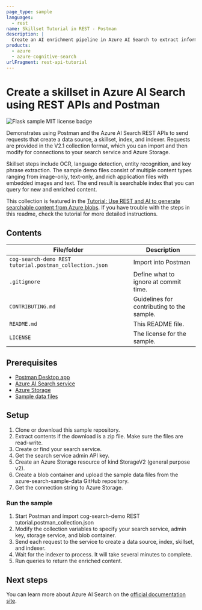 ```yaml
---
page_type: sample
languages:
  - rest
name: Skillset Tutorial in REST - Postman
description: |
  Create an AI enrichment pipeline in Azure AI Search to extract information and structure from Azure blobs.
products:
  - azure
  - azure-cognitive-search
urlFragment: rest-api-tutorial
---
```


# Create a skillset in Azure AI Search using REST APIs and Postman

![Flask sample MIT license badge](https://img.shields.io/badge/license-MIT-green.svg)

Demonstrates using Postman and the Azure AI Search REST APIs to send requests that create a data source, a skillset, index, and indexer. Requests are provided in the V2.1 collection format, which you can import and then modify for connections to your search service and Azure Storage.

Skillset steps include OCR, language detection, entity recognition, and key phrase extraction. The sample demo files consist of multiple content types ranging from image-only, text-only, and rich application files with embedded images and text. The end result is searchable index that you can query for new and enriched content.

This collection is featured in the [Tutorial: Use REST and AI to generate searchable content from Azure blobs](https://docs.microsoft.com/azure/search/AI-search-tutorial-blob). If you have trouble with the steps in this readme, check the tutorial for more detailed instructions.

## Contents

| File/folder | Description |
|-------------|-------------|
| `cog-search-demo REST tutorial.postman_collection.json`       | Import into Postman |
| `.gitignore` | Define what to ignore at commit time. |
| `CONTRIBUTING.md` | Guidelines for contributing to the sample. |
| `README.md` | This README file. |
| `LICENSE`   | The license for the sample. |

## Prerequisites

- [Postman Desktop app](https://www.getpostman.com/)
- [Azure AI Search service](https://docs.microsoft.com/azure/search/search-create-service-portal)
- [Azure Storage](https://docs.microsoft.com/azure/storage/common/storage-account-create)
- [Sample data files](https://github.com/Azure-Samples/azure-search-sample-data/tree/master/ai-enrichment-mixed-media)

## Setup

1. Clone or download this sample repository.
1. Extract contents if the download is a zip file. Make sure the files are read-write.
1. Create or find your search service.
1. Get the search service admin API key.
1. Create an Azure Storage resource of kind StorageV2 (general purpose v2).
1. Create a blob container and upload the sample data files from the azure-search-sample-data GitHub repository.
1. Get the connection string to Azure Storage.

### Run the sample

1. Start Postman and import cog-search-demo REST tutorial.postman_collection.json
1. Modify the collection variables to specify your search service, admin key, storage service, and blob container.
1. Send each request to the service to create a data source, index, skillset, and indexer.
1. Wait for the indexer to process. It will take several minutes to complete.
1. Run queries to return the enriched content.

## Next steps

You can learn more about Azure AI Search on the [official documentation site](https://docs.microsoft.com/azure/search).